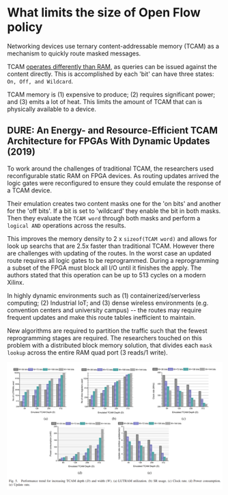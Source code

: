 # What limits the size of Open Flow policy

Networking devices use ternary content-addressable memory (TCAM) as a mechanism to quickly route masked messages.

TCAM [operates differently than RAM](https://searchnetworking.techtarget.com/definition/TCAM-ternary-content-addressable-memory), as queries can be issued against the content directly. This is accomplished by each 'bit' can have three states: `On, Off, and Wildcard`.

TCAM memory is (1) expensive to produce; (2) requires significant power; and (3) emits a lot of heat. This limits the amount of TCAM that can is physically available to a device.

## DURE: An Energy- and Resource-Efficient TCAM Architecture for FPGAs With Dynamic Updates (2019)

To work around the challenges of traditional TCAM, the researchers used reconfigurable static RAM on FPGA devices. As routing updates arrived the logic gates were reconfigured to ensure they could emulate the response of a TCAM device.

Their emulation creates two content masks one for the 'on bits' and another for the 'off bits'. If a bit is set to 'wildcard' they enable the bit in both masks. Then they evaluate the `TCAM word` through both masks and perform a `logical AND` operations across the results.

This improves the memory density to 2 x `sizeof(TCAM word)` and allows for look up searchs that are 2.5x faster than traditional TCAM. However there are challenges with updating of the routes. In the worst case an updated route requires all logic gates to be reprogrammed. During a reprogramming a subset of the FPGA must block all I/O until it finishes the apply. The authors stated that this operation can be up to 513 cycles on a modern Xilinx.

In highly dynamic environments such as (1) containerized/serverless computing; (2) Industrial IoT; and (3) dense wireless environments (e.g. convention centers and university campus) -- the routes may require frequent updates and make this route tables inefficient to maintain.

New algorithms are required to partition the traffic such that the fewest reprogramming stages are required. The researchers touched on this problem with a distributed block memory solution, that divides each `mask lookup` across the entire RAM quad port (3 reads/1 write).

![dure_perf.png](dure_perf.png)

